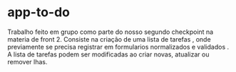 # app-to-do
 Trabalho feito em grupo como parte do nosso segundo checkpoint na materia de front 2. 
 Consiste na criação de uma lista de tarefas , onde previamente se precisa registrar em formularios normalizados e validados .
 A lista de tarefas podem ser modificadas ao criar novas, atualizar ou remover lhas.
